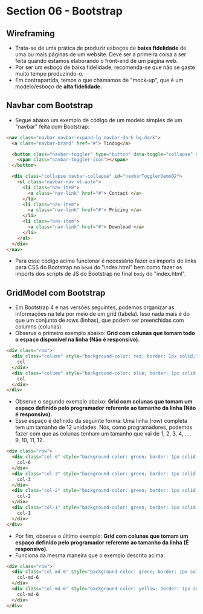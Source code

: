 # Section 06 - Bootstrap

## Wireframing
* Trata-se de uma prática de produzir esboços de __baixa fidelidade__ de uma ou mais páginas de um website. Deve ser a primeira coisa a ser feita quando estamos elaborando o front-end de um página web.
* Por ser um esboço de baixa fidelidade, recomenda-se que não se gaste muito tempo produzindo-o.
* Em contrapartida, temos o que chamamos de "mock-up", que é um modelo/esboço de __alta fidelidade.__

## Navbar com Bootstrap
* Segue abaixo um exemplo de código de um modelo simples de um "navbar" feita com Bootstrap:
```html
<nav class="navbar navbar-expand-lg navbar-dark bg-dark">
  <a class="navbar-brand" href="#"> Tindog</a>

  <button class="navbar-toggler" type="button" data-toggle="collapse" data-target="#navbarTogglerDemo02">
    <span class="navbar-toggler-icon"></span>
  </button>

  <div class="collapse navbar-collapse" id="navbarTogglerDemo02">
    <ul class="navbar-nav ml-auto">
      <li class="nav-item">
        <a class="nav-link" href="#"> Contact </a>
      </li>
      <li class="nav-item">
        <a class="nav-link" href="#"> Pricing </a>
      </li>
      <li class="nav-item">
        <a class="nav-link" href="#"> Download </a>
      </li>
    </ul>
  </div>
</nav>
```
* Para esse código acima funcionar é necessário fazer os imports de links para CSS do Bootstrap no ```head``` do "index.html" bem como fazer os imports dos scripts de JS do Bootstrap no final ```body``` do "index.html".

## GridModel com Bootstrap
* Em Bootstrap 4 e nas versões seguintes, podemos organizar as informações na tela por meio de um grid (tabela). Isso nada mais é do que um conjunto de rows (linhas), que podem ser preenchidas com columns (colunas).
* Observe o primeiro exemplo abaixo: __Grid com colunas que tomam todo o espaço disponível na linha (Não é responsivo).__
```html
<div class="row">
  <div class="column" style="background-color: red; border: 1px solid;">
    col
  </div>
  <div class="column" style="background-color: blue; border: 1px solid;">
    col
  </div>
</div>
```
* Observe o segundo exemplo abaixo: __Grid com colunas que tomam um espaço definido pelo programador referente ao tamanho da linha (Não é responsivo).__
* Esse espaço é definido da seguinte forma: Uma linha (row) completa tem um tamanho de 12 unidades. Nós, como programadores, podemos fazer com que as colunas tenham um tamanho que vai de 1, 2, 3, 4, ..., 9, 10, 11, 12.
```html
<div class="row">
  <div class="col-6" style="background-color: green; border: 1px solid;">
    col-6
  </div>
  <div class="col-3" style="background-color: green; border: 1px solid;">
    col-3
  </div>
  <div class="col-2" style="background-color: green; border: 1px solid;">
    col-2
  </div>
  <div class="col-1" style="background-color: green; border: 1px solid;">
    col-1
  </div>
</div>
```
* Por fim, observe o último exemplo: __Grid com colunas que tomam um espaço definido pelo programador referente ao tamanho da linha (É responsivo).__
* Funciona da mesma maneira que o exemplo descrito acima:
```html
<div class="row">
  <div class="col-md-6" style="background-color: green; border: 1px solid;">
    col-md-6
  </div>
  <div class="col-md-6" style="background-color: yellow; border: 1px solid;">
    col-md-6
  </div>
</div>
```
